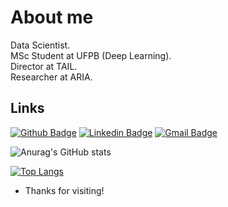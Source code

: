 
# About me
 
Data Scientist.<br>
MSc Student at UFPB (Deep Learning).<br>
Director at TAIL.<br>
Researcher at ARIA.
 
 
## Links
[![Github Badge](https://img.shields.io/badge/-Github-000?style=flat-square&logo=Github&logoColor=white&link=https://github.com/anaclarachaves)](https://github.com/anaclarachaves)
[![Linkedin Badge](https://img.shields.io/badge/-LinkedIn-blue?style=flat-square&logo=Linkedin&logoColor=white&link=https://www.linkedin.com/in/anaclarachaves/)](https://www.linkedin.com/in/anaclarachaves/)
[![Gmail Badge](https://img.shields.io/badge/-Gmail-c14438?style=flat-square&logo=Gmail&logoColor=white&link=mailto:aclarachavess@gmail.com)](mailto:aclarachavess@gmail.com)
 

![Anurag's GitHub stats](https://github-readme-stats.vercel.app/api?username=anaclarachaves&count_private=true&theme=material-palenight)

[![Top Langs](https://github-readme-stats.vercel.app/api/top-langs/?username=anaclarachaves&layout=compact&theme=material-palenight)](https://github.com/anuraghazra/github-readme-stats)

- Thanks for visiting!

